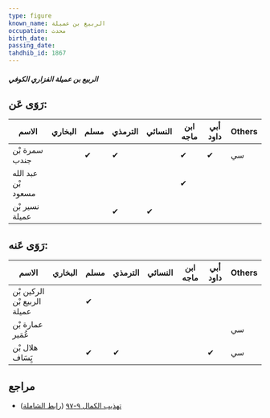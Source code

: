```yaml
---
type: figure
known_name: الربيع بن عميلة
occupation: محدث
birth_date:
passing_date:
tahdhib_id: 1867
---
```

##### الربيع بن عميلة الفزاري الكوفي

## رَوَى عَن:
| الاسم              | البخاري | مسلم | الترمذي | النسائي | ابن ماجه | أبي داود | Others |
| ------------------ | ------- | ---- | ------- | ------- | -------- | -------- | ------ |
| سمرة بْن جندب      |         | ✔    | ✔       |         | ✔        | ✔        | سي     |
| عبد الله بْن مسعود |         |      |         |         | ✔        |          |        |
| نسير بْن عميلة     |         |      | ✔       | ✔       |          |          |        |
## رَوَى عَنه:
| الاسم                       | البخاري | مسلم | الترمذي | النسائي | ابن ماجه | أبي داود | Others |
| --------------------------- | ------- | ---- | ------- | ------- | -------- | -------- | ------ |
| الركين بْن الربيع بْن عميلة |         | ✔    |         |         |          |          |        |
| عمارة بْن عُمَير            |         |      |         |         |          |          | سي     |
| هلال بْن يَِسَاف            |         | ✔    | ✔       |         |          | ✔        | سي     |
## مراجع
- [تهذيب الكمال ٩-٩٧](obsidian://open?vault=Tahdhib-al-Kamal&file=Figures/١٨٦٧-الربيع%20بن%20عميلة%20الفزاري%20الكوفي) ([رابط الشاملة](https://shamela.ws/book/3722/4337))